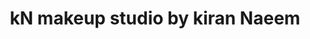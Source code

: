 ---
title: "kN makeup studio by kiran Naeem"
url: /karachi/kn-makeup-studio-by-kiran-naeem/
shop: beauty
---